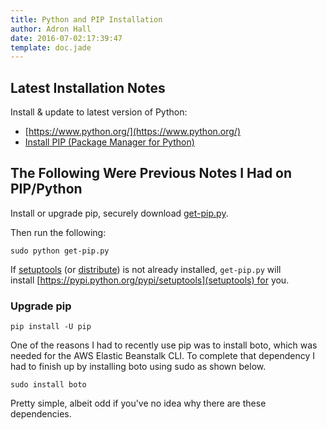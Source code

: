 ```yaml
---
title: Python and PIP Installation
author: Adron Hall
date: 2016-07-02:17:39:47
template: doc.jade
---
```

## Latest Installation Notes

Install & update to latest version of Python:

* [https://www.python.org/](https://www.python.org/)
* [Install PIP (Package Manager for Python)](http://docs.aws.amazon.com/cli/latest/userguide/installing.html#install-pip)

## The Following Were Previous Notes I Had on PIP/Python

Install or upgrade pip, securely download <a class="reference external" href="https://bootstrap.pypa.io/get-pip.py">get-pip.py</a>. <a id="id2" class="footnote-reference" href="http://pip.readthedocs.org/en/latest/installing.html#id6"></a>

Then run the following:

    sudo python get-pip.py

If [setuptools](https://pypi.python.org/pypi/setuptools) (or [distribute](https://pypi.python.org/pypi/distribute)) is not already installed, `get-pip.py` will install [https://pypi.python.org/pypi/setuptools](setuptools) for you.

### Upgrade pip

    pip install -U pip

One of the reasons I had to recently use pip was to install boto, which was needed for the AWS Elastic Beanstalk CLI. To complete that dependency I had to finish up by installing boto using sudo as shown below.

    sudo install boto

Pretty simple, albeit odd if you've no idea why there are these dependencies.